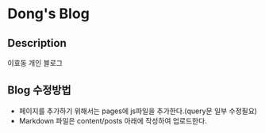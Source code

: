 # Dong's Blog

## Description
이효동 개인 블로그

## Blog 수정방법
- 페이지를 추가하기 위해서는 pages에 js파일을 추가한다.(query문 일부 수정필요)
- Markdown 파일은 content/posts 아래에 작성하여 업로드한다.